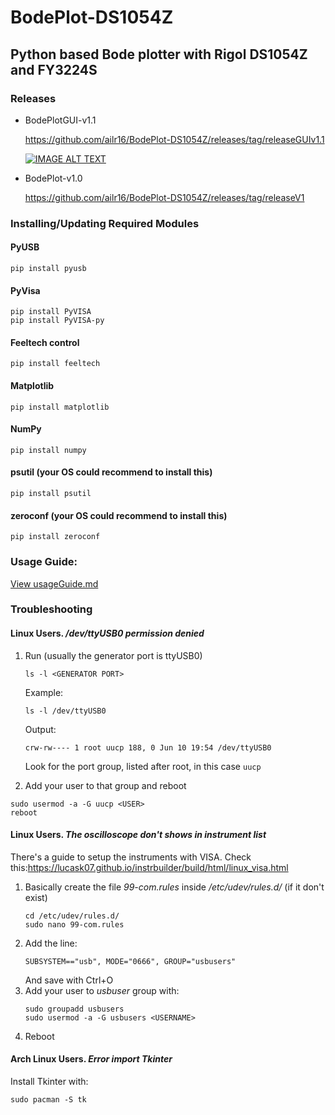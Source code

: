 # BodePlot-DS1054Z

## Python based Bode plotter with Rigol DS1054Z and FY3224S

### Releases
- BodePlotGUI-v1.1 

   https://github.com/ailr16/BodePlot-DS1054Z/releases/tag/releaseGUIv1.1

   [![IMAGE ALT TEXT](http://img.youtube.com/vi/PC2ccm4rZgQ/0.jpg)](https://www.youtube.com/watch?v=PC2ccm4rZgQ "Bode Plotter (DS1054z and FY3224s)")

- BodePlot-v1.0 

   https://github.com/ailr16/BodePlot-DS1054Z/releases/tag/releaseV1


### Installing/Updating Required Modules
#### PyUSB
```
pip install pyusb
```
#### PyVisa
```
pip install PyVISA
pip install PyVISA-py
```

#### Feeltech control
```
pip install feeltech
```
#### Matplotlib
```
pip install matplotlib
```
#### NumPy
```
pip install numpy
```
#### psutil (your OS could recommend to install this)
```
pip install psutil
```
#### zeroconf (your OS could recommend to install this)
```
pip install zeroconf
```


### Usage Guide:
[View usageGuide.md](/usageGuide.md)
   

### Troubleshooting
#### Linux Users. */dev/ttyUSB0 permission denied*
1. Run (usually the generator port is ttyUSB0)
   ```
   ls -l <GENERATOR PORT>
   ```
   Example:
   ```
   ls -l /dev/ttyUSB0
   ```
   Output:

   `crw-rw---- 1 root uucp 188, 0 Jun 10 19:54 /dev/ttyUSB0`

   Look for the port group, listed after root, in this case `uucp`

2. Add your user to that group and reboot
 ```
 sudo usermod -a -G uucp <USER>
 reboot
 ```


#### Linux Users. *The oscilloscope don't shows in instrument list*

There's a guide to setup the instruments with VISA. Check this:https://lucask07.github.io/instrbuilder/build/html/linux_visa.html

1. Basically create the file *99-com.rules* inside */etc/udev/rules.d/* (if it don't exist)
   ```
   cd /etc/udev/rules.d/
   sudo nano 99-com.rules
   ```
2. Add the line:
   ```
   SUBSYSTEM=="usb", MODE="0666", GROUP="usbusers"
   ```
   And save with Ctrl+O
3. Add your user to *usbuser* group with:
    ```
    sudo groupadd usbusers
    sudo usermod -a -G usbusers <USERNAME>
    ```
4. Reboot

#### Arch Linux Users. *Error import Tkinter*
Install Tkinter with:

```
sudo pacman -S tk
```
